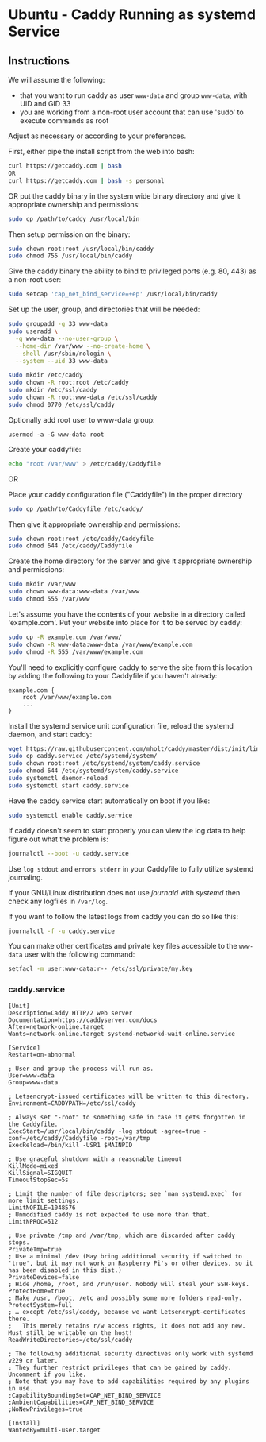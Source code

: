 ﻿Ubuntu - Caddy Running as systemd Service
================================================

## Instructions

We will assume the following:

* that you want to run caddy as user `www-data` and group `www-data`, with UID and GID 33
* you are working from a non-root user account that can use 'sudo' to execute commands as root

Adjust as necessary or according to your preferences.

First, either pipe the install script from the web into bash:

```bash
curl https://getcaddy.com | bash
OR
curl https://getcaddy.com | bash -s personal
```

OR 
put the caddy binary in the system wide binary directory and give it
appropriate ownership and permissions:

```bash
sudo cp /path/to/caddy /usr/local/bin
```

Then setup permission on the binary:
```bash
sudo chown root:root /usr/local/bin/caddy
sudo chmod 755 /usr/local/bin/caddy
```

Give the caddy binary the ability to bind to privileged ports (e.g. 80, 443) as a non-root user:

```bash
sudo setcap 'cap_net_bind_service=+ep' /usr/local/bin/caddy
```

Set up the user, group, and directories that will be needed:

```bash
sudo groupadd -g 33 www-data
sudo useradd \
  -g www-data --no-user-group \
  --home-dir /var/www --no-create-home \
  --shell /usr/sbin/nologin \
  --system --uid 33 www-data

sudo mkdir /etc/caddy
sudo chown -R root:root /etc/caddy
sudo mkdir /etc/ssl/caddy
sudo chown -R root:www-data /etc/ssl/caddy
sudo chmod 0770 /etc/ssl/caddy
```

Optionally add root user to www-data group:

```
usermod -a -G www-data root
```

Create your caddyfile:

```bash
echo "root /var/www" > /etc/caddy/Caddyfile
```

OR

Place your caddy configuration file ("Caddyfile") in the proper directory

```bash
sudo cp /path/to/Caddyfile /etc/caddy/
```

Then give it appropriate ownership and permissions:

```bash
sudo chown root:root /etc/caddy/Caddyfile
sudo chmod 644 /etc/caddy/Caddyfile
```

Create the home directory for the server and give it appropriate ownership
and permissions:

```bash
sudo mkdir /var/www
sudo chown www-data:www-data /var/www
sudo chmod 555 /var/www
```

Let's assume you have the contents of your website in a directory called 'example.com'.
Put your website into place for it to be served by caddy:

```bash
sudo cp -R example.com /var/www/
sudo chown -R www-data:www-data /var/www/example.com
sudo chmod -R 555 /var/www/example.com
```

You'll need to explicitly configure caddy to serve the site from this location by adding
the following to your Caddyfile if you haven't already:

```
example.com {
    root /var/www/example.com
    ...
}
```

Install the systemd service unit configuration file, reload the systemd daemon,
and start caddy:

```bash
wget https://raw.githubusercontent.com/mholt/caddy/master/dist/init/linux-systemd/caddy.service
sudo cp caddy.service /etc/systemd/system/
sudo chown root:root /etc/systemd/system/caddy.service
sudo chmod 644 /etc/systemd/system/caddy.service
sudo systemctl daemon-reload
sudo systemctl start caddy.service
```

Have the caddy service start automatically on boot if you like:

```bash
sudo systemctl enable caddy.service
```

If caddy doesn't seem to start properly you can view the log data to help figure out what the problem is:

```bash
journalctl --boot -u caddy.service
```

Use `log stdout` and `errors stderr` in your Caddyfile to fully utilize systemd journaling.

If your GNU/Linux distribution does not use *journald* with *systemd* then check any logfiles in `/var/log`.

If you want to follow the latest logs from caddy you can do so like this:

```bash
journalctl -f -u caddy.service
```

You can make other certificates and private key files accessible to the `www-data` user with the following command:

```bash
setfacl -m user:www-data:r-- /etc/ssl/private/my.key
```

### caddy.service
```
[Unit]
Description=Caddy HTTP/2 web server
Documentation=https://caddyserver.com/docs
After=network-online.target
Wants=network-online.target systemd-networkd-wait-online.service

[Service]
Restart=on-abnormal

; User and group the process will run as.
User=www-data
Group=www-data

; Letsencrypt-issued certificates will be written to this directory.
Environment=CADDYPATH=/etc/ssl/caddy

; Always set "-root" to something safe in case it gets forgotten in the Caddyfile.
ExecStart=/usr/local/bin/caddy -log stdout -agree=true -conf=/etc/caddy/Caddyfile -root=/var/tmp
ExecReload=/bin/kill -USR1 $MAINPID

; Use graceful shutdown with a reasonable timeout
KillMode=mixed
KillSignal=SIGQUIT
TimeoutStopSec=5s

; Limit the number of file descriptors; see `man systemd.exec` for more limit settings.
LimitNOFILE=1048576
; Unmodified caddy is not expected to use more than that.
LimitNPROC=512

; Use private /tmp and /var/tmp, which are discarded after caddy stops.
PrivateTmp=true
; Use a minimal /dev (May bring additional security if switched to 'true', but it may not work on Raspberry Pi's or other devices, so it has been disabled in this dist.)
PrivateDevices=false
; Hide /home, /root, and /run/user. Nobody will steal your SSH-keys.
ProtectHome=true
; Make /usr, /boot, /etc and possibly some more folders read-only.
ProtectSystem=full
; … except /etc/ssl/caddy, because we want Letsencrypt-certificates there.
;   This merely retains r/w access rights, it does not add any new. Must still be writable on the host!
ReadWriteDirectories=/etc/ssl/caddy

; The following additional security directives only work with systemd v229 or later.
; They further restrict privileges that can be gained by caddy. Uncomment if you like.
; Note that you may have to add capabilities required by any plugins in use.
;CapabilityBoundingSet=CAP_NET_BIND_SERVICE
;AmbientCapabilities=CAP_NET_BIND_SERVICE
;NoNewPrivileges=true

[Install]
WantedBy=multi-user.target
```